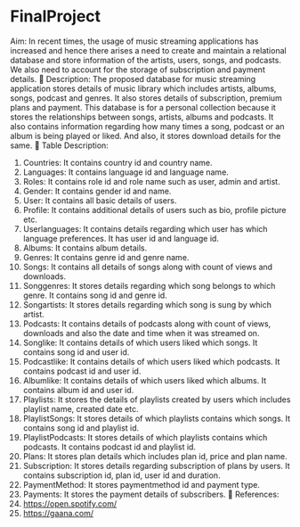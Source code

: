 # FinalProject
Aim:
In recent times, the usage of music streaming applications has increased
and hence there arises a need to create and maintain a relational database
and store information of the artists, users, songs, and podcasts. We also
need to account for the storage of subscription and payment details.
 Description:
The proposed database for music streaming application stores details of
music library which includes artists, albums, songs, podcast and genres. It
also stores details of subscription, premium plans and payment. This
database is for a personal collection because it stores the relationships
between songs, artists, albums and podcasts. It also contains information
regarding how many times a song, podcast or an album is being played or
liked. And also, it stores download details for the same.
 Table Description:
1. Countries: It contains country id and country name.
2. Languages: It contains language id and language name.
3. Roles: It contains role id and role name such as user, admin and artist.
4. Gender: It contains gender id and name.
5. User: It contains all basic details of users.
6. Profile: It contains additional details of users such as bio, profile
picture etc.
7. Userlanguages: It contains details regarding which user has which
language preferences. It has user id and language id.
8. Albums: It contains album details.
9. Genres: It contains genre id and genre name.
10. Songs: It contains all details of songs along with count of views and
downloads.
11. Songgenres: It stores details regarding which song belongs to which
genre. It contains song id and genre id.
12. Songartists: It stores details regarding which song is sung by which
artist.
13. Podcasts: It contains details of podcasts along with count of views,
downloads and also the date and time when it was streamed on.
14. Songlike: It contains details of which users liked which songs. It
contains song id and user id.
15. Podcastlike: It contains details of which users liked which podcasts. It
contains podcast id and user id.
16. Albumlike: It contains details of which users liked which albums. It
contains album id and user id.
17. Playlists: It stores the details of playlists created by users which
includes playlist name, created date etc.
18. PlaylistSongs: It stores details of which playlists contains which songs.
It contains song id and playlist id.
19. PlaylistPodcasts: It stores details of which playlists contains which
podcasts. It contains podcast id and playlist id.
20. Plans: It stores plan details which includes plan id, price and plan
name.
21. Subscription: It stores details regarding subscription of plans by users.
It contains subscription id, plan id, user id and duration.
22. PaymentMethod: It stores paymentmethod id and payment type.
23. Payments: It stores the payment details of subscribers.
 References:
1. https://open.spotify.com/
2. https://gaana.com/